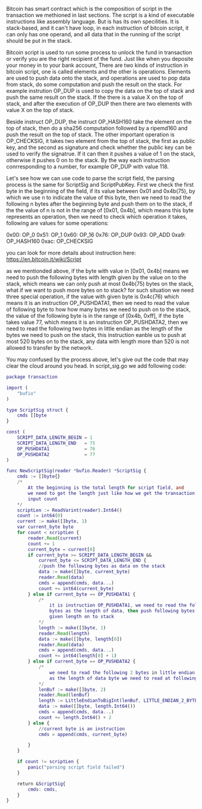 Bitcoin has smart contract which is the composition of script in the transaction we methioned in last sections. The script is a kind of executable instructions like assembly language.
But is has its own specilities. It is stack-based, and it can't have loop, in each instruction of bitcoin script, it can only has one operand, and all data that in the running of the
script should be put in the stack.

Bitcoin script is used to run some process to unlock the fund in transaction or verify you are the right recipient of the fund. Just like when you deposite your money in to your bank
account, There are two kinds of instruction in bitcoin script, one is called elements and the other is operations. Elements are used to push data onto the stack, and operations are used
to pop data from stack, do some computation and push the result on the stack. For example instrution OP_DUP is used to copy the data on the top of stack and push the same result on the 
stack. If the there is a value X on the top of stack, and after the execution of OP_DUP then there are two elements with value X on the top of stack.

Beside instruct OP_DUP, the instruct OP_HASH160 take the element on the top of stack, then do a sha256 computation followed by a ripemd160 and push the result on the top of stack. The other
important operation is OP_CHECKSIG, it takes two element from the top of stack, the first as public key, and the second as signature and check whether the public key can be used to verify the
signatrue. If it can then it pushes a value of 1 on the stack, otherwise it pushes 0 on to the stack. By the way each instruction conrresponding to a number, for example OP_DUP with value 118.

Let's see how we can use code to parse the script field, the parsing process is the same for ScriptSig and ScriptPubKey. First we check the first byte in the beginning of the field, if its value 
between 0x01 and 0x4b(75), by which we use n to indicate the value of this byte, then we need to read the following n bytes after the beginning byte and push them on to the stack, 
if the the value of n is not in the range of [0x01, 0x4b], which means this byte represents an operation, then we need to check which operation it takes, following are values for some operations:

0x00: OP_0
0x51: OP_1
0x60: OP_16
0x76: OP_DUP
0x93: OP_ADD
0xa9: OP_HASH160
0xac: OP_CHECKSIG

you can look for more details about instruction here: https://en.bitcoin.it/wiki/Script

as we mentionded above, if the byte with value in [0x01, 0x4b] means we need to push the following bytes with length given by the value on to the stack, which means we can only push at most 0x4b(75) bytes
on the stack, what if we want to push more bytes on to stack? for such situation we need three special operation, if the value with given byte is 0x4c(76) which means it is an instruction OP_PUSHDATA1,
then we need to read the value of following byte to how how many bytes we need to push on to the stack, the value of the following byte is in the range of [0x4b, 0xff], if the byte takes value 77, which means
it is an instruction OP_PUSHDATA2, then we need to read the following two bytes in little endian as the length of the bytes we need to push on the stack, 
this instruction eanble us to push at most 520 bytes on to the stack, any data with length more than 520 is not allowed to transfer by the network. 

You may confused by the process above, let's give out the code that may clear the cloud around you head. In script_sig.go we add following code:
```g
package transaction

import (
	"bufio"
)

type ScriptSig struct {
	cmds []byte
}

const (
	SCRIPT_DATA_LENGTH_BEGIN = 1
	SCRIPT_DATA_LENGTH_END   = 75
	OP_PUSHDATA1             = 76
	OP_PUSHDATA2             = 77
)

func NewScriptSig(reader *bufio.Reader) *ScriptSig {
	cmds := []byte{}
	/*
		At the beginning is the total length for script field, and
		we need to get the length just like how we get the transaction
		input count
	*/
	scriptLen := ReadVarint(reader).Int64()
	count := int64(0)
	current := make([]byte, 1)
	var current_byte byte
	for count < scriptLen {
		reader.Read(current)
		count += 1
		current_byte = current[0]
		if current_byte >= SCRIPT_DATA_LENGTH_BEGIN &&
			current_byte <= SCRIPT_DATA_LENGTH_END {
			//push the following bytes as data on the stack
			data := make([]byte, current_byte)
			reader.Read(data)
			cmds = append(cmds, data...)
			count += int64(current_byte)
		} else if current_byte == OP_PUSHDATA1 {
			/*
				it is instruction OP_PUSHDATA1, we need to read the following
				bytes as the length of data, then push following bytes with
				given length on to stack
			*/
			length := make([]byte, 1)
			reader.Read(length)
			data := make([]byte, length[0])
			reader.Read(data)
			cmds = append(cmds, data...)
			count += int64(length[0] + 1)
		} else if current_byte == OP_PUSHDATA2 {
			/*
				we need to read the following 2 bytes in little endian
				as the length of data byte we need to read at following
			*/
			lenBuf := make([]byte, 2)
			reader.Read(lenBuf)
			length := LittleEndianToBigInt(lenBuf, LITTLE_ENDIAN_2_BYTES)
			data := make([]byte, length.Int64())
			cmds = append(cmds, data...)
			count += length.Int64() + 2
		} else {
			//current byte is an instruction
			cmds = append(cmds, current_byte)

		}
	}

	if count != scriptLen {
		panic("parsing script field failed")
	}

	return &ScriptSig{
		cmds: cmds,
	}
}

```








